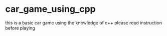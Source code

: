 # car_game_using_cpp
this is a basic car game using the knowledge of c++ please read instruction before playing
